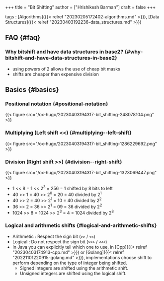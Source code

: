 +++
title = "Bit Shifting"
author = ["Hrishikesh Barman"]
draft = false
+++

tags
: [Algorithms]({{< relref "20230205172402-algorithms.md" >}}), [Data Structures]({{< relref "20230403192236-data_structures.md" >}})


## FAQ {#faq}


### Why bitshift and have data structures in base2? {#why-bitshift-and-have-data-structures-in-base2}

-   using powers of 2 allows the use of cheap bit masks
-   shifts are cheaper than expensive division


## Basics {#basics}


### Positional notation {#positional-notation}

{{< figure src="/ox-hugo/20230403194317-bit_shifting-248078104.png" >}}


### Multiplying (Left shift &lt;&lt;) {#multiplying--left-shift}

{{< figure src="/ox-hugo/20230403194317-bit_shifting-1286229692.png" >}}


### Division (Right shift &gt;&gt;) {#division--right-shift}

{{< figure src="/ox-hugo/20230403194317-bit_shifting-1323069447.png" >}}

-   1 &lt;&lt; 8 = 1 &lt;&lt; 2<sup>3</sup> = 256 = 1 shifted by 8 bits to left
-   40 &gt;&gt; 1 = 40 &gt;&gt; 2<sup>0</sup> = 20 = 40 divided by 2<sup>1</sup>
-   40 &gt;&gt; 2 = 40 &gt;&gt; 2<sup>1</sup> = 10 = 40 divided by 2<sup>2</sup>
-   36 &gt;&gt; 2 = 36 &gt;&gt; 2<sup>1</sup> = 09 = 36 divided by 2<sup>2</sup>
-   1024 &gt;&gt; 8 = 1024 &gt;&gt; 2<sup>3</sup> = 4 = 1024 divided by 2<sup>8</sup>


### Logical and arithmetic shifts {#logical-and-arithmetic-shifts}

-   Arithmetic : Respect the sign bit (`>>` / `<<`)
-   Logical : Do not respect the sign bit (`>>>` / `<<<`)
-   In Java you can explicitly tell which one to use, in  [Cpp]({{< relref "20230403174913-cpp.md" >}}) or [Golang]({{< relref "20221101220915-golang.md" >}}), implementations choose shift to perform depending on the type of integer being shifted.
    -   Signed integers are shifted using the arithmetic shift.
    -   Unsigned integers are shifted using the logical shift.
